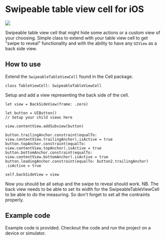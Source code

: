 # Swipeable table view cell for iOS
![](https://media.giphy.com/media/cRMhd8NacKpGJ3qF54/giphy.gif)

Swipeable table view cell that might hide some actions or a custom view of your choosing.
Simple class to extend with your table view cell to get "swipe to reveal" functionality and with the ability to have any `UIView` as a back side view.

## How to use

Extend the `SwipeableTableViewCell` found in the Cell package.
```
class TableViewCell: SwipeableTableViewCell
```

Setup and add a view representing the back side of the cell.
```
let view = BackSideView(frame: .zero)
       
let button = UIButton()
// Setup your child views here
        
view.contentView.addSubview(button)
        
button.trailingAnchor.constraint(equalTo: view.contentView.trailingAnchor).isActive = true
button.topAnchor.constraint(equalTo: view.contentView.topAnchor).isActive = true
button.bottomAnchor.constraint(equalTo: view.contentView.bottomAnchor).isActive = true
button.leadingAnchor.constraint(equalTo: button2.trailingAnchor) .isActive = true

self.backSideView = view
```

Now you should be all setup and the swipe to reveal should work.
NB. The back view needs to be able to set its width for the SwipeableTableViewCell to be able to do the measuring. So don't forget to set all the contraints properly.

## Example code
Example code is provided. Checkout the code and run the project on a device or simulator.
